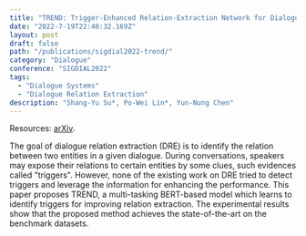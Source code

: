 ```yaml
---
title: "TREND: Trigger-Enhanced Relation-Extraction Network for Dialogues"
date: "2022-7-19T22:40:32.169Z"
layout: post
draft: false
path: "/publications/sigdial2022-trend/"
category: "Dialogue"
conference: "SIGDIAL2022"
tags:
  - "Dialogue Systems"
  - "Dialogue Relation Extraction"
description: "Shang-Yu Su*, Po-Wei Lin*, Yun-Nung Chen"
---
```



Resources:
<a href="https://arxiv.org/abs/2108.13811" target="_blank">arXiv</a>.

The goal of dialogue relation extraction (DRE) is to identify the relation between two entities in a given dialogue. During conversations, speakers may expose their relations to certain entities by some clues, such evidences called "triggers". However, none of the existing work on DRE tried to detect triggers and leverage the information for enhancing the performance. This paper proposes TREND, a multi-tasking BERT-based model which learns to identify triggers for improving relation extraction. The experimental results show that the proposed method achieves the state-of-the-art on the benchmark datasets.